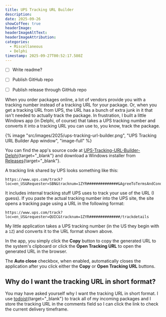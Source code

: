 ```yaml
---
title: UPS Tracking URL Builder
description: 
date: 2025-09-26
showCoffee: true
headerImage: 
headerImageAltText: 
headerImageAttribution: 
categories:
  - Miscellaneous
  - Delphi
timestamp: 2025-09-27T00:52:17.580Z
---
```


- [ ] Write readme?
- [ ] Publish GitHub repo
- [ ] Publish release through GitHub repo


When you order packages online, a lot of vendors provide you with a tracking number instead of a tracking URL for your package. Or, when you get a tracking URL from UPS, the URL has a bunch of extra junk in it that isn't needed to actually track the package. In frustration, I built a little Windows app (in Delphi, of course) that takes a UPS tracking number and converts it into a tracking URL you can use to, you know, track the package.

{% image "src/images/2025/ups-tracking-url-builder.png", "UPS Tracking URL Builder App window", "image-full" %}

You can find the app's source code at [UPS-Tracking-URL-Builder-Delphi](https://github.com/johnwargo/UPS-Tracking-URL-Builder-Delphi){target="_blank"} and download a Windows installer from [Releases](https://github.com/johnwargo/UPS-Tracking-URL-Builder-Delphi/releases){target="_blank"}.

A tracking link shared by UPS looks something like this:

```text
https://www.ups.com/track?loc=en_US&Requester=SBN&tracknum=1ZYR##############&AgreeToTermsAndConditions=yes&WT.z_eCTAid=ct1_eml_Tracking__ct1_eml_tra_eml_sb_resi_3mde&WT.z_edatesent=09232025/trackdetails
```

It includes internal tracking stuff UPS uses to track your use of the URL (I guess). If you paste the actual tracking number into the UPS site, the site opens a tracking page using a URL in the following format:

```text
https://www.ups.com/track?loc=en_US&requester=QUIC&tracknum=1ZYR##############/trackdetails
```

My little application takes a UPS tracking number (in the US they begin with a `1Z`) and converts it to the URL format shown above.

In the app, you simply click the **Copy** button to copy the generated URL to the system's clipboard or click the **Open Tracking URL** to open the generated URL in the browser.

The **Auto close** checkbox, when enabled, automatically closes the application after you click either the **Copy** or **Open Tracking URL** buttons.

## Why do I want the tracking URL in short format?

You may have asked yourself why I want the tracking URL in short format. I use [todoist](https://www.todoist.com){target="_blank"} to track all of my incoming packages and I store the tracking URL in the comments field so I can click the link to check the current delivery timeframe. 
